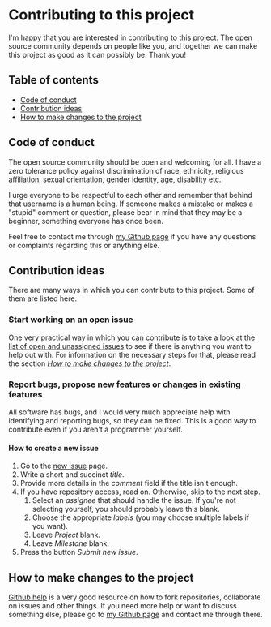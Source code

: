 # Contributing to this project
I'm happy that you are interested in contributing to this project. The open source community depends on people like you, and together we can make this project as good as it can possibly be. Thank you!

## Table of contents
* [Code of conduct](#code-of-conduct)
* [Contribution ideas](#contribution-ideas)
* [How to make changes to the project][4]

## Code of conduct
The open source community should be open and welcoming for all. I have a zero tolerance policy against discrimination of race, ethnicity, religious affiliation, sexual orientation, gender identity, age, disability etc.

I urge everyone to be respectful to each other and remember that behind that username is a human being. If someone makes a mistake or makes a "stupid" comment or question, please bear in mind that they may be a beginner, something everyone has once been.

Feel free to contact me through [my Github page][1] if you have any questions or complaints regarding this or anything else.

## Contribution ideas
There are many ways in which you can contribute to this project. Some of them are listed here.

### Start working on an open issue
One very practical way in which you can contribute is to take a look at the [list of open and unassigned issues][3] to see if there is anything you want to help out with. For information on the necessary steps for that, please read the section *[How to make changes to the project][4]*.

### Report bugs, propose new features or changes in existing features
All software has bugs, and I would very much appreciate help with identifying and reporting bugs, so they can be fixed. This is a good way to contribute even if you aren't a programmer yourself.

#### How to create a new issue
1. Go to the [new issue][2] page.
1. Write a short and succinct *title*.
1. Provide more details in the *comment* field if the title isn't enough.
1. If you have repository access, read on. Otherwise, skip to the next step.
    1. Select an *assignee* that should handle the issue. If you're not selecting yourself, you should probably leave this blank.
    1. Choose the appropriate *labels* (you may choose multiple labels if you want).
    1. Leave *Project* blank.
    1. Leave *Milestone* blank.
1. Press the button *Submit new issue*.

## How to make changes to the project
[Github help][5] is a very good resource on how to fork repositories, collaborate on issues and other things. If you need more help or want to discuss something else, please go to [my Github page][1] and contact me through there.

[1]: https://github.com/olivertwistor
[2]: https://github.com/olivertwistor/2048/issues/new
[3]: https://github.com/olivertwistor/2048/issues
[4]: #how-to-make-changes-to-the-project
[5]: https://docs.github.com/en/github/collaborating-with-issues-and-pull-requests
